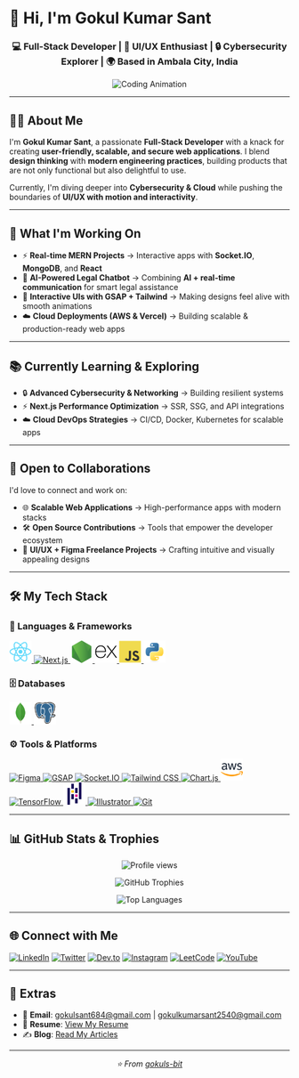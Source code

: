 # 👋 Hi, I'm Gokul Kumar Sant

<h3 align="center">💻 Full-Stack Developer | 🎨 UI/UX Enthusiast | 🔒 Cybersecurity Explorer | 🌍 Based in Ambala City, India</h3>
 
<p align="center">
<img src="https://media0.giphy.com/media/v1.Y2lkPTc5MGI3NjExMGdqcDN4Z201MWdhbGQxbjBvM214d2h5d3YyZ2prZWZyZDFhZGEwdiZlcD12MV9naWZzX3NlYXJjaCZjdD1n/CrFLL3CnRpw5ddlBMm/giphy.webp" width="250" alt="Coding Animation" />
</p>

---

## 👨‍💻 About Me

I'm **Gokul Kumar Sant**, a passionate **Full-Stack Developer** with a knack for creating **user-friendly, scalable, and secure web applications**. I blend **design thinking** with **modern engineering practices**, building products that are not only functional but also delightful to use.

Currently, I'm diving deeper into **Cybersecurity & Cloud** while pushing the boundaries of **UI/UX with motion and interactivity**.

---

## 🚀 What I'm Working On

- ⚡ **Real-time MERN Projects** → Interactive apps with **Socket.IO**, **MongoDB**, and **React**
- 🤖 **AI-Powered Legal Chatbot** → Combining **AI + real-time communication** for smart legal assistance
- 🎨 **Interactive UIs with GSAP + Tailwind** → Making designs feel alive with smooth animations
- ☁️ **Cloud Deployments (AWS & Vercel)** → Building scalable & production-ready web apps

---

## 📚 Currently Learning & Exploring

- 🔒 **Advanced Cybersecurity & Networking** → Building resilient systems
- ⚡ **Next.js Performance Optimization** → SSR, SSG, and API integrations
- ☁️ **Cloud DevOps Strategies** → CI/CD, Docker, Kubernetes for scalable apps

---

## 🤝 Open to Collaborations

I'd love to connect and work on:

- 🌐 **Scalable Web Applications** → High-performance apps with modern stacks
- 🛠️ **Open Source Contributions** → Tools that empower the developer ecosystem
- 🎨 **UI/UX + Figma Freelance Projects** → Crafting intuitive and visually appealing designs

---

## 🛠️ My Tech Stack

### 🌟 Languages & Frameworks

<p align="left">
<a href="https://react.dev/" target="_blank" rel="noreferrer">
<img src="https://raw.githubusercontent.com/devicons/devicon/master/icons/react/react-original.svg" width="40" height="40" alt="React"/>
</a>
<a href="https://nextjs.org/" target="_blank" rel="noreferrer">
<img src="https://cdn.worldvectorlogo.com/logos/nextjs-2.svg" width="40" height="40" alt="Next.js"/>
</a>
<a href="https://nodejs.org" target="_blank" rel="noreferrer">
<img src="https://raw.githubusercontent.com/devicons/devicon/master/icons/nodejs/nodejs-original.svg" width="40" height="40" alt="Node.js"/>
</a>
<a href="https://expressjs.com" target="_blank" rel="noreferrer">
<img src="https://raw.githubusercontent.com/devicons/devicon/master/icons/express/express-original.svg" width="40" height="40" alt="Express"/>
</a>
<a href="https://developer.mozilla.org/en-US/docs/Web/JavaScript" target="_blank" rel="noreferrer">
<img src="https://raw.githubusercontent.com/devicons/devicon/master/icons/javascript/javascript-original.svg" width="40" height="40" alt="JavaScript"/>
</a>
<a href="https://www.python.org" target="_blank" rel="noreferrer">
<img src="https://raw.githubusercontent.com/devicons/devicon/master/icons/python/python-original.svg" width="40" height="40" alt="Python"/>
</a>
</p>

### 🗄️ Databases

<p align="left">
<a href="https://www.mongodb.com/" target="_blank" rel="noreferrer">
<img src="https://raw.githubusercontent.com/devicons/devicon/master/icons/mongodb/mongodb-original.svg" width="40" height="40" alt="MongoDB"/>
</a>
<a href="https://www.postgresql.org" target="_blank" rel="noreferrer">
<img src="https://raw.githubusercontent.com/devicons/devicon/master/icons/postgresql/postgresql-original.svg" width="40" height="40" alt="PostgreSQL"/>
</a>
</p>

### ⚙️ Tools & Platforms

<p align="left">
<a href="https://www.figma.com/" target="_blank" rel="noreferrer">
<img src="https://cdn.worldvectorlogo.com/logos/figma-1.svg" width="40" height="40" alt="Figma"/>
</a>
<a href="https://greensock.com/gsap/" target="_blank" rel="noreferrer">
<img src="https://www.svgrepo.com/show/373656/gsap.svg" width="40" height="40" alt="GSAP"/>
</a>
<a href="https://socket.io/" target="_blank" rel="noreferrer">
<img src="https://socket.io/images/logo.svg" width="40" height="40" alt="Socket.IO"/>
</a>
<a href="https://tailwindcss.com/" target="_blank" rel="noreferrer">
<img src="https://www.vectorlogo.zone/logos/tailwindcss/tailwindcss-icon.svg" width="40" height="40" alt="Tailwind CSS"/>
</a>
<a href="https://www.chartjs.org/" target="_blank" rel="noreferrer">
<img src="https://www.chartjs.org/media/logo-title.svg" width="40" height="40" alt="Chart.js"/>
</a>
<a href="https://aws.amazon.com" target="_blank" rel="noreferrer">
<img src="https://raw.githubusercontent.com/devicons/devicon/master/icons/amazonwebservices/amazonwebservices-original.svg" width="40" height="40" alt="AWS"/>
</a>
<a href="https://www.tensorflow.org" target="_blank" rel="noreferrer">
<img src="https://www.vectorlogo.zone/logos/tensorflow/tensorflow-icon.svg" width="40" height="40" alt="TensorFlow"/>
</a>
<a href="https://pandas.pydata.org/" target="_blank" rel="noreferrer">
<img src="https://raw.githubusercontent.com/devicons/devicon/master/icons/pandas/pandas-original.svg" width="40" height="40" alt="Pandas"/>
</a>
<a href="https://www.adobe.com/products/illustrator.html" target="_blank" rel="noreferrer">
<img src="https://www.vectorlogo.zone/logos/adobe_illustrator/adobe_illustrator-icon.svg" width="40" height="40" alt="Illustrator"/>
</a>
<a href="https://git-scm.com/" target="_blank" rel="noreferrer">
<img src="https://www.vectorlogo.zone/logos/git-scm/git-scm-icon.svg" width="40" height="40" alt="Git"/>
</a>
</p>

---

## 📊 GitHub Stats & Trophies

<p align="center">
<img src="https://komarev.com/ghpvc/?username=gokuls-bit&label=Profile%20Views&color=0e75b6&style=flat" alt="Profile views"/>
</p>

<p align="center">
<img src="https://github-profile-trophy.vercel.app/?username=gokuls-bit&theme=onedark&row=2&column=4" alt="GitHub Trophies"/>
</p>

<p align="center">
<img src="https://github-readme-stats.vercel.app/api/top-langs?username=gokuls-bit&show_icons=true&locale=en&layout=compact" alt="Top Languages"/>
</p>

---

## 🌐 Connect with Me

<p align="left">
<a href="https://www.linkedin.com/in/gokul-kumar-sant-581145205/" target="_blank"><img src="https://cdn.jsdelivr.net/npm/simple-icons@3.0.1/icons/linkedin.svg" width="30" height="30" alt="LinkedIn"/></a>
<a href="https://twitter.com/gokulsantamb" target="_blank"><img src="https://cdn.jsdelivr.net/npm/simple-icons@3.0.1/icons/twitter.svg" width="30" height="30" alt="Twitter"/></a>
<a href="https://dev.to/gokulkumarsant" target="_blank"><img src="https://cdn.jsdelivr.net/npm/simple-icons@3.0.1/icons/dev-dot-to.svg" width="30" height="30" alt="Dev.to"/></a>
<a href="https://instagram.com/gokulsantt" target="_blank"><img src="https://cdn.jsdelivr.net/npm/simple-icons@3.0.1/icons/instagram.svg" width="30" height="30" alt="Instagram"/></a>
<a href="https://www.leetcode.com/gokul_kumar_sant" target="_blank"><img src="https://cdn.jsdelivr.net/npm/simple-icons@3.0.1/icons/leetcode.svg" width="30" height="30" alt="LeetCode"/></a>
<a href="https://www.youtube.com/c/gokulsant" target="_blank"><img src="https://cdn.jsdelivr.net/npm/simple-icons@3.0.1/icons/youtube.svg" width="30" height="30" alt="YouTube"/></a>
</p>

---

## 📄 Extras

- 📧 **Email**: gokulsant684@gmail.com | gokulkumarsant2540@gmail.com
- 📄 **Resume**: [View My Resume](https://acrobat.adobe.com/id/urn:aaid:sc:AP:6ae756a3-126a-465e-adf5-d9ac3e87ca5b)
- ✍️ **Blog**: [Read My Articles](https://www.blogger.com/blog/posts/4543191805551320646?hl=en)

---

<p align="center">
  <i>⭐ From <a href="https://github.com/gokuls-bit">gokuls-bit</a></i>
</p>
